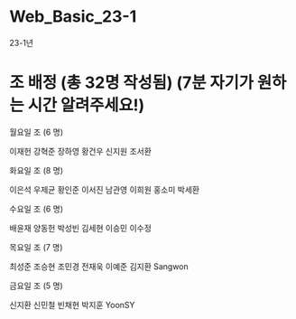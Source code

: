 # Web_Basic_23-1
23-1년

# 조 배정 (총 32명 작성됨) (7분 자기가 원하는 시간 알려주세요!)

월요일 조 (6 명)

이재헌 강혁준 장하영 황건우 신지원 조서환

화요일 조 (8 명)

이은석 우제균 황인준 이서진 남관영 이희원 홍소미 박세환

수요일 조 (6 명)

배윤재 양동헌 박성빈 김세현 이승민 이수정

목요일 조 (7 명)

최성준 조승현 조민경 전재욱 이예준 김지환 Sangwon

금요일 조 (5 명)

신지환 신민철 빈채현 박지훈 YoonSY
